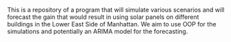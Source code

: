 This is a repository of a program that will simulate various scenarios and will forecast the gain that would result in using solar panels on different buildings in the Lower East Side of Manhattan. We aim to use
OOP for the simulations and potentially an ARIMA model for the forecasting.
